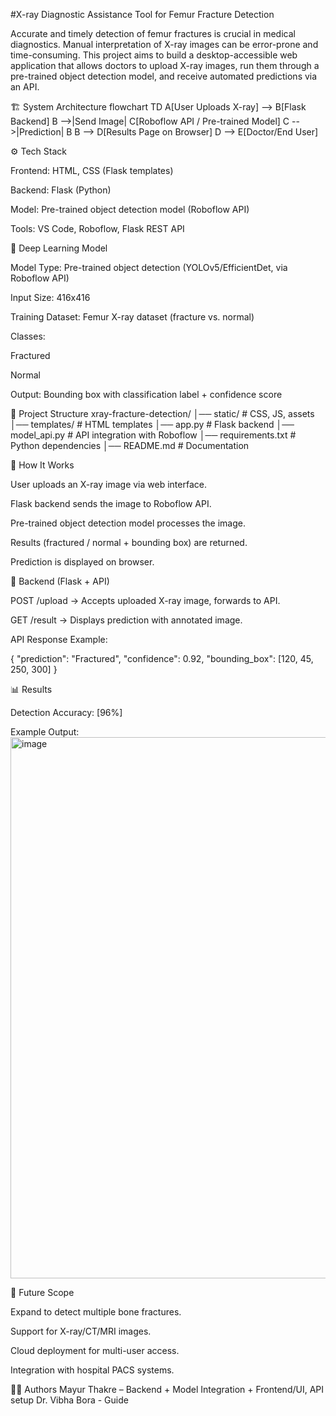#X-ray Diagnostic Assistance Tool for Femur Fracture Detection

Accurate and timely detection of femur fractures is crucial in medical diagnostics. Manual interpretation of X-ray images can be error-prone and time-consuming. This project aims to build a desktop-accessible web application that allows doctors to upload X-ray images, run them through a pre-trained object detection model, and receive automated predictions via an API.

🏗️ System Architecture
flowchart TD
    A[User Uploads X-ray] --> B[Flask Backend]
    B -->|Send Image| C[Roboflow API / Pre-trained Model]
    C -->|Prediction| B
    B --> D[Results Page on Browser]
    D --> E[Doctor/End User]

⚙️ Tech Stack

Frontend: HTML, CSS (Flask templates)

Backend: Flask (Python)

Model: Pre-trained object detection model (Roboflow API)

Tools: VS Code, Roboflow, Flask REST API


🧠 Deep Learning Model

Model Type: Pre-trained object detection (YOLOv5/EfficientDet, via Roboflow API)

Input Size: 416x416

Training Dataset: Femur X-ray dataset (fracture vs. normal)

Classes:

Fractured

Normal

Output: Bounding box with classification label + confidence score

📂 Project Structure
xray-fracture-detection/
│── static/           # CSS, JS, assets
│── templates/        # HTML templates
│── app.py            # Flask backend
│── model_api.py      # API integration with Roboflow
│── requirements.txt  # Python dependencies
│── README.md         # Documentation

🚀 How It Works

User uploads an X-ray image via web interface.

Flask backend sends the image to Roboflow API.

Pre-trained object detection model processes the image.

Results (fractured / normal + bounding box) are returned.

Prediction is displayed on browser.

🔧 Backend (Flask + API)

POST /upload → Accepts uploaded X-ray image, forwards to API.

GET /result → Displays prediction with annotated image.

API Response Example:

{
  "prediction": "Fractured",
  "confidence": 0.92,
  "bounding_box": [120, 45, 250, 300]
}

📊 Results

Detection Accuracy: [96%]

Example Output:
<img width="959" height="866" alt="image" src="https://github.com/user-attachments/assets/7f82a4e2-fe48-4f63-ad73-e7e54c87b555" />


📌 Future Scope

Expand to detect multiple bone fractures.

Support for X-ray/CT/MRI images.

Cloud deployment for multi-user access.

Integration with hospital PACS systems.

👨‍💻 Authors
Mayur Thakre – Backend + Model Integration + Frontend/UI, API setup
Dr. Vibha Bora - Guide
